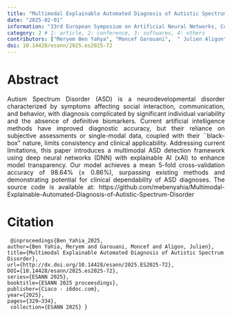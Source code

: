 ```yaml
---
title: "Multimodal Explainable Automated Diagnosis of Autistic Spectrum Disorder"
date: "2025-02-01"
information: "33rd European Symposium on Artificial Neural Networks, Computational Intelligence and Machine Learning(ESANN 2025)"
category: 2 # 1: article, 2: conference, 3: softwares, 4: others
contributors: ["Meryem Ben Yahya", "Moncef Garouani",  " Julien Aligon"]
doi: 10.14428/esann/2025.es2025-72 
---
```


# Abstract
<p style='text-align: justify;'>
Autism Spectrum Disorder (ASD) is a neurodevelopmental disorder characterized by symptoms affecting social interaction, communication, and behavior, with diagnosis complicated by significant individual variability and the absence of definitive biomarkers. Current artificial intelligence methods have improved diagnostic accuracy, but their reliance on subjective assessments or single-modal data, coupled with their ``black-box" nature, limits consistency and clinical applicability. Addressing current limitations, this paper introduces a multimodal ASD detection framework using deep neural networks (DNN) with explainable AI (xAI) to enhance model transparency. Our model achieves a mean 5-fold cross-validation accuracy of 98.64% (± 0.86%), surpassing existing methods and demonstrating potential for clinical dependability of ASD diagnoses. The source code is available at: https://github.com/mebenyahia/Multimodal-Explainable-Automated-Diagnosis-of-Autistic-Spectrum-Disorder
 
 
# Citation

```
 @inproceedings{Ben_Yahia_2025, 
author={Ben Yahia, Meryem and Garouani, Moncef and Aligon, Julien}, 
title={Multimodal Explainable Automated Diagnosis of Autistic Spectrum Disorder}, 
url={http://dx.doi.org/10.14428/esann/2025.ES2025-72}, 
DOI={10.14428/esann/2025.es2025-72}, 
series={ESANN 2025}, 
booktitle={ESANN 2025 proceesdings}, 
publisher={Ciaco - i6doc.com}, 
year={2025}, 
pages={329–334},
 collection={ESANN 2025} }



```
